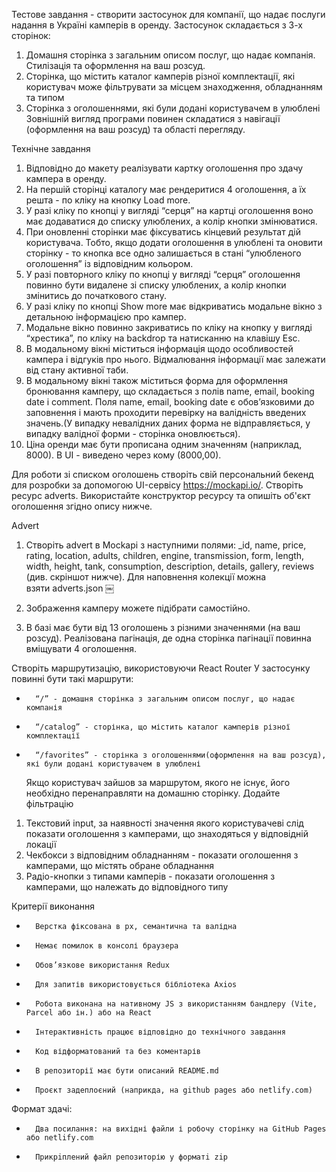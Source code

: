 Тестове завдання - створити застосунок для компанії, що надає послуги надання в
Україні камперів в оренду. Застосунок складається з 3-х сторінок:

1. Домашня сторінка з загальним описом послуг, що надає компанія. Стилізація та
   оформлення на ваш розсуд.
2. Сторінка, що містить каталог камперів різної комплектації, які користувач
   може фільтрувати за місцем знаходження, обладнанням та типом
3. Сторінка з оголошеннями, які були додані користувачем в улюблені Зовнішній
   вигляд програми повинен складатися з навігації (оформлення на ваш розсуд) та
   області перегляду.

Технічне завдання

1. Відповідно до макету реалізувати картку оголошення про здачу кампера в
   оренду.
2. На першій сторінці каталогу має рендеритися 4 оголошення, а їх решта - по
   кліку на кнопку Load more.
3. У разі кліку по кнопці у вигляді “серця” на картці оголошення воно має
   додаватися до списку улюблених, а колір кнопки змінюватися.
4. При оновленні сторінки має фіксуватись кінцевий результат дій користувача.
   Тобто, якщо додати оголошення в улюблені та оновити сторінку - то кнопка все
   одно залишається в стані “улюбленого оголошення” із відповідним кольором.
5. У разі повторного кліку по кнопці у вигляді “серця” оголошення повинно бути
   видалене зі списку улюблених, а колір кнопки змінитись до початкового стану.
6. У разі кліку по кнопці Show more має відкриватись модальне вікно з детальною
   інформацією про кампер.
7. Модальне вікно повинно закриватись по кліку на кнопку у вигляді “хрестика”,
   по кліку на backdrop та натисканню на клавішу Esc.
8. В модальному вікні міститься інформація щодо особливостей кампера і відгуків
   про нього. Відмалювання інформації має залежати від стану активної таби.
9. В модальному вікні також міститься форма для оформлення бронювання камперу,
   що складається з полів name, email, booking date і comment. Поля name, email,
   booking date є обовʼязковими до заповнення і мають проходити перевірку на
   валідність введених значень.(У випадку невалідних даних форма не
   відправляється, у випадку валідної форми - сторінка оновлюється).
10. Ціна оренди має бути прописана одним значенням (наприклад, 8000). В UI -
    виведено через кому (8000,00).

Для роботи зі списком оголошень створiть свій персональний бекенд для розробки
за допомогою UI-сервісу https://mockapi.io/. Створiть ресурс adverts.
Використайте конструктор ресурсу та опишiть об'єкт оголошення згiдно опису
нижче.

Advert

1. Створіть advert в Mockapi з наступними полями: \_id, name, price, rating,
   location, adults, children, engine, transmission, form, length, width,
   height, tank, consumption, description, details, gallery, reviews (див.
   скріншот нижче). Для наповнення колекції можна взяти adverts.json ￼

2. Зображення камперу можете підібрати самостійно.
3. В базі має бути від 13 оголошень з різними значеннями (на ваш розсуд).
   Реалізована пагінація, де одна сторінка пагінації повинна вміщувати 4
   оголошення.

Створiть маршрутизацію, використовуючи React Router У застосунку повинні бути
такі маршрути:

-     	“/” - домашня сторінка з загальним описом послуг, що надає компанія
-     	“/catalog” - сторінка, що містить каталог камперів різної комплектації
-     	“/favorites” - сторінка з оголошеннями(оформлення на ваш розсуд), які були додані користувачем в улюблені
  Якщо користувач зайшов за маршрутом, якого не існує, його необхідно
  перенаправляти на домашню сторінку. Додайте фільтрацію

1. Текстовий input, за наявності значення якого користувачеві слід показати
   оголошення з камперами, що знаходяться у відповідній локації
2. Чекбокси з відповідним обладнанням - показати оголошення з камперами, що
   містять обране обладнання
3. Радіо-кнопки з типами камперів - показати оголошення з камперами, що належать
   до відповідного типу

Критерії виконання

-     	Верстка фіксована в рх, семантична та валідна
-     	Немає помилок в консолі браузера
-     	Обов’язкове використання Redux
-     	Для запитів використовується бібліотека Axios
-     	Робота виконана на нативному JS з використанням бандлеру (Vite, Parcel або ін.) або на React
-     	Інтерактивність працює відповідно до технічного завдання
-     	Код відформатований та без коментарів
-     	В репозиторії має бути описаний README.md
-     	Проєкт задеплоєний (наприкда, на github pages або netlify.com)

Формат здачi:

-     	Два посилання: на вихідні файли і робочу сторінку на GitHub Pages або netlify.com
-     	Прикрiплений файл репозиторію у форматi zip
